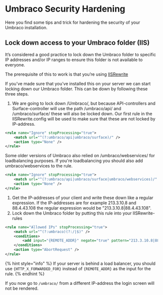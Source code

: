 # Umbraco Security Hardening

Here you find some tips and trick for hardening the security of your Umbraco installation.

## Lock down access to your Umbraco folder (IIS)

It’s considered a good practice to lock down the Umbraco folder to specific IP addresses and/or IP ranges to ensure this folder is not available to everyone.

The prerequisite of this to work is that you’re using [IISRewrite](../routing/iisrewriterules.md)

If you’ve made sure that you’ve installed this on your server we can start locking down our Umbraco folder. This can be down by following these three steps.

1. We are going to lock down /Umbraco/, but because API-controllers and Surface-controller will use the path /umbraco/api/ and /umbraco/surface/ these will also be locked down. Our first rule in the IISRewrite.config will be used to make sure that these are not locked by IP-address.

```xml
<rule name="Ignore" stopProcessing="true">
    <match url="^(?:umbraco/api|umbraco/surface)/" />
    <action type="None" />
</rule>
```

Some older versions of Umbraco also relied on /umbraco/webservices/ for loadbalancing purposes. If you're loadbalancing you should also add umbraco/webservices to the rule.

```xml
<rule name="Ignore" stopProcessing="true">
    <match url="^(?:umbraco/api|umbraco/surface|umbraco/webservices)/" />
    <action type="None" />
</rule>
```

1. Get the IP-addresses of your client and write these down like a regular expression. If the IP-addresses are for example 213.3.10.8 and 88.4.43.108 the regular expression would be "213.3.10.8|88.4.43.108".
2. Lock down the Umbraco folder by putting this rule into your IISRewrite-rules

```xml
<rule name="Allowed IPs" stopProcessing="true">
    <match url="^(?:umbraco)(?:/|$)" />
    <conditions>
        <add input="{REMOTE_ADDR}" negate="true" pattern="213.3.10.8|88.4.43.108" />
    </conditions>
    <action type="AbortRequest" />
</rule>
```

{% hint style="info" %}
If your server is behind a load balancer, you should use `{HTTP_X_FORWARDED_FOR}` instead of `{REMOTE_ADDR}` as the input for the rule.
{% endhint %}

If you now go to `/umbraco/` from a different IP-address the login screen will not be rendered.
